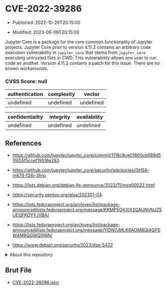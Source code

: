 # CVE-2022-39286

- Published: 2022-10-26T20:15:00

- Modified: 2023-06-09T20:15:00

Jupyter Core is a package for the core common functionality of Jupyter projects. Jupyter Core prior to version 4.11.2 contains an arbitrary code execution vulnerability in `jupyter_core` that stems from `jupyter_core` executing untrusted files in CWD. This vulnerability allows one user to run code as another. Version 4.11.2 contains a patch for this issue. There are no known workarounds.

### CVSS Score: **null**

| authentication | complexity | vector |
| --- | --- | --- |
| undefined | undefined | undefined |

| confidentiality | integrity | availability |
| --- | --- | --- |
| undefined | undefined | undefined |

## References

* https://github.com/jupyter/jupyter_core/commit/1118c8ce01800cb689d51f655f5ccef19516e283

* https://github.com/jupyter/jupyter_core/security/advisories/GHSA-m678-f26j-3hrp

* https://lists.debian.org/debian-lts-announce/2022/11/msg00022.html

* https://security.gentoo.org/glsa/202301-04

* https://lists.fedoraproject.org/archives/list/package-announce@lists.fedoraproject.org/message/KKMP5OXXIX2QAUNVNJZ5UEQFKDYYJVBA/

* https://lists.fedoraproject.org/archives/list/package-announce@lists.fedoraproject.org/message/YIDN7JMLK6AOMBQI4QPSW4MBQGWQ5NIN/

* https://www.debian.org/security/2023/dsa-5422

<details>
<summary>About this repository</summary> 

  This repository is part of the project [Live Hack CVE](https://github.com/Live-Hack-CVE). Main website can be found [www.live-hack.org](https://www.live-hack.org) 
  
  Made by [Sn0wAlice](https://github.com/Sn0wAlice) for the people that care about security and need to have a feed of the latest CVEs. Hope you enjoy it, don't forget to star the repo and follow me on [Twitter](https://twitter.com/Sn0wAlice) and [Github](https://github.com/Sn0wAlice). And that is my [personnal website](https://www.alice-snow.me/)

  - [Home Page](https://github.com/Live-Hack-CVE)
  - [Framework](https://github.com/Live-Hack-CVE/cve-framework)
  - [CVE database](https://github.com/Live-Hack-CVE/full_database)
  - [Changelog](https://github.com/Live-Hack-CVE/Changelog)
</details>

## Brut File

* [CVE-2022-39286.json](https://raw.githubusercontent.com/Live-Hack-CVE/full_database/main/cves/2022/CVE-2022-39286.json)

